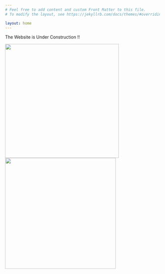 ```yaml
---
# Feel free to add content and custom Front Matter to this file.
# To modify the layout, see https://jekyllrb.com/docs/themes/#overriding-theme-defaults

layout: home
---
```


The Website is Under Construction !!


<img src="{{ site.baseurl }}\assets\images\kids-magazine\kid-magazine-2.jpg" width="370"/>
<img src="{{ site.baseurl }}\assets\images\graphic\graphic-4.jpg" width="360"/>
